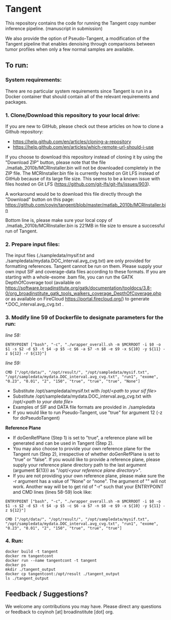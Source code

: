 # Tangent

This repository contains the code for running the Tangent copy number inference pipeline. (manuscript in submission) 

We also provide the option of Pseudo-Tangent, a modification of the Tangent pipeline that enables denoising through comparisons between tumor profiles when only a few normal samples are available.

## To run:
### System requirements:
There are no particular system requirements since Tangent is run in a Docker container that should contain all of the relevant requirements and packages.

### 1. Clone/Download this repository to your local drive:

If you are new to GitHub, please check out these articles on how to clone a Github repository: 
* https://help.github.com/en/articles/cloning-a-repository
* https://help.github.com/en/articles/which-remote-url-should-i-use

If you choose to download this repository instead of cloning it by using the "Download ZIP" button, please note that the file ./matlab_2010b/MCRInstaller.bin will not be downloaded completely in the ZIP file. The MCRInstaller.bin file is currently hosted on Git LFS instead of GitHub because of its large file size. This seems to be a known issue with files hosted on Git LFS (https://github.com/git-lfs/git-lfs/issues/903). 

A workaround would be to download this file directly through the "Download" button on this page: https://github.com/coyin/tangent/blob/master/matlab_2010b/MCRInstaller.bin

Bottom line is, please make sure your local copy of ./matlab_2010b/MCRInstaller.bin is 221MB in file size to ensure a successful run of Tangent.

### 2. Prepare input files:
The input files (./sampledata/mysif.txt and ./sampledata/mydata.DOC_interval.avg_cvg.txt) are only provided for formatting references. Tangent cannot be run on them. Please supply your own input SIF and coverage-data files according to these formats. If you are starting with a whole-exome .bam file, you can run the GATK DepthOfCoverage tool (available on https://software.broadinstitute.org/gatk/documentation/tooldocs/3.8-0/org_broadinstitute_gatk_tools_walkers_coverage_DepthOfCoverage.php or as available on FireCloud https://portal.firecloud.org/) to generate *.DOC_interval.avg_cvg.txt .


### 3. Modify line 59 of Dockerfile to designate parameters for the run:

_line 58:_
```
ENTRYPOINT ["bash", "-c", "./wrapper_overall.sh -m $MCRROOT -i $0 -o $1 -s $2 -d $3 -t $4 -p $5 -c $6 -a $7 -n $8 -e $9 -x ${10} -y ${11} -z ${12} -r ${13}"]
```
_line 59:_
```
CMD ["/opt/data/", "/opt/result/", "/opt/sampledata/mysif.txt", "/opt/sampledata/mydata.DOC_interval.avg_cvg.txt", "run1", "exome", "0.23", "0.01", "2", "150", "true", "true", "true", "None"]
```

* Substitute /opt/sampledata/mysif.txt with /opt/<_path to your sif file_> 
* Substitute /opt/sampledata/mydata.DOC_interval.avg_cvg.txt with /opt/<_path to your data file_>
* Examples of SIF and DATA file formats are provided in ./sampledata
* If you would like to run Pseudo-Tangent, use "true" for argument 12 (-z for doPseudoTangent)

**Reference Plane**
* If doGenRefPlane (Step 1) is set to "true", a reference plane will be generated and can be used in Tangent (Step 2). 
* You may also choose to provide your own reference plane for the Tangent run (Step 2), irrespective of whether doGenRefPlane is set to "true" or "false". If you would like to provide a reference plane, please supply your reference plane directory path to the last argument (argument ${13}) as "/opt/<_your reference plane directory_>". 
* If you are not providing your own reference plane, please make sure the -r argument has a value of "None" or "none". The argument of "" will not work. Another way will be to get rid of "-r" such that your ENTRYPOINT and CMD lines (lines 58-59) look like:
```
ENTRYPOINT ["bash", "-c", "./wrapper_overall.sh -m $MCRROOT -i $0 -o $1 -s $2 -d $3 -t $4 -p $5 -c $6 -a $7 -n $8 -e $9 -x ${10} -y ${11} -z ${12}"]

CMD ["/opt/data/", "/opt/result/", "/opt/sampledata/mysif.txt", "/opt/sampledata/mydata.DOC_interval.avg_cvg.txt", "run1", "exome", "0.23", "0.01", "2", "150", "true", "true", "true"]
```


### 4. Run:

```
docker build -t tangent
docker rm tangentcont
docker run --name tangentcont -t tangent
docker ps
mkdir ./tangent_output
docker cp tangentcont:/opt/result ./tangent_output
ls ./tangent_output
```


## Feedback / Suggestions? 
We welcome any contributions you may have. Please direct any questions or feedback to coyinoh [at] broadinstitute [dot] org.
